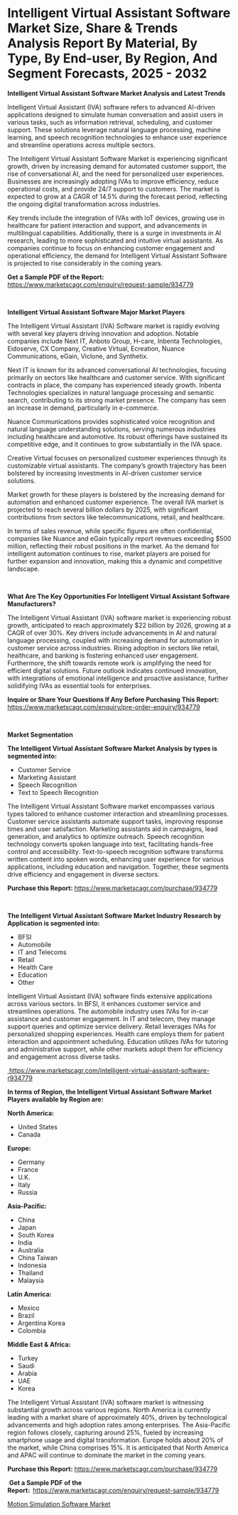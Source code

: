 <p><h1>Intelligent Virtual Assistant Software Market Size, Share & Trends Analysis Report By Material, By Type, By End-user, By Region, And Segment Forecasts, 2025 - 2032</h1></p><p><strong>Intelligent Virtual Assistant Software Market Analysis and Latest Trends</strong></p>
<p><p>Intelligent Virtual Assistant (IVA) software refers to advanced AI-driven applications designed to simulate human conversation and assist users in various tasks, such as information retrieval, scheduling, and customer support. These solutions leverage natural language processing, machine learning, and speech recognition technologies to enhance user experience and streamline operations across multiple sectors.</p><p>The Intelligent Virtual Assistant Software Market is experiencing significant growth, driven by increasing demand for automated customer support, the rise of conversational AI, and the need for personalized user experiences. Businesses are increasingly adopting IVAs to improve efficiency, reduce operational costs, and provide 24/7 support to customers. The market is expected to grow at a CAGR of 14.5% during the forecast period, reflecting the ongoing digital transformation across industries.</p><p>Key trends include the integration of IVAs with IoT devices, growing use in healthcare for patient interaction and support, and advancements in multilingual capabilities. Additionally, there is a surge in investments in AI research, leading to more sophisticated and intuitive virtual assistants. As companies continue to focus on enhancing customer engagement and operational efficiency, the demand for Intelligent Virtual Assistant Software is projected to rise considerably in the coming years.</p></p>
<p><strong>Get a Sample PDF of the Report:&nbsp;</strong> <a href="https://www.marketscagr.com/enquiry/request-sample/934779?utm_campaign=3271&utm_medium=2&utm_source=Github&utm_content=ia&utm_term=07032025&utm_id=intelligent-virtual-assistant-software">https://www.marketscagr.com/enquiry/request-sample/934779</a></p>
<p>&nbsp;</p>
<p><strong>Intelligent Virtual Assistant Software Major Market Players</strong></p>
<p><p>The Intelligent Virtual Assistant (IVA) Software market is rapidly evolving with several key players driving innovation and adoption. Notable companies include Next IT, Anboto Group, H-care, Inbenta Technologies, Eidoserve, CX Company, Creative Virtual, Ecreation, Nuance Communications, eGain, Viclone, and Synthetix.</p><p>Next IT is known for its advanced conversational AI technologies, focusing primarily on sectors like healthcare and customer service. With significant contracts in place, the company has experienced steady growth. Inbenta Technologies specializes in natural language processing and semantic search, contributing to its strong market presence. The company has seen an increase in demand, particularly in e-commerce.</p><p>Nuance Communications provides sophisticated voice recognition and natural language understanding solutions, serving numerous industries including healthcare and automotive. Its robust offerings have sustained its competitive edge, and it continues to grow substantially in the IVA space.</p><p>Creative Virtual focuses on personalized customer experiences through its customizable virtual assistants. The company’s growth trajectory has been bolstered by increasing investments in AI-driven customer service solutions.</p><p>Market growth for these players is bolstered by the increasing demand for automation and enhanced customer experience. The overall IVA market is projected to reach several billion dollars by 2025, with significant contributions from sectors like telecommunications, retail, and healthcare.</p><p>In terms of sales revenue, while specific figures are often confidential, companies like Nuance and eGain typically report revenues exceeding $500 million, reflecting their robust positions in the market. As the demand for intelligent automation continues to rise, market players are poised for further expansion and innovation, making this a dynamic and competitive landscape.</p></p>
<p>&nbsp;</p>
<p><strong>What Are The Key Opportunities For Intelligent Virtual Assistant Software Manufacturers?</strong></p>
<p><p>The Intelligent Virtual Assistant (IVA) software market is experiencing robust growth, anticipated to reach approximately $22 billion by 2026, growing at a CAGR of over 30%. Key drivers include advancements in AI and natural language processing, coupled with increasing demand for automation in customer service across industries. Rising adoption in sectors like retail, healthcare, and banking is fostering enhanced user engagement. Furthermore, the shift towards remote work is amplifying the need for efficient digital solutions. Future outlook indicates continued innovation, with integrations of emotional intelligence and proactive assistance, further solidifying IVAs as essential tools for enterprises.</p></p>
<p><strong>Inquire or Share Your Questions If Any Before Purchasing This Report:</strong> <a href="https://www.marketscagr.com/enquiry/pre-order-enquiry/934779?utm_campaign=3271&utm_medium=2&utm_source=Github&utm_content=ia&utm_term=07032025&utm_id=intelligent-virtual-assistant-software">https://www.marketscagr.com/enquiry/pre-order-enquiry/934779</a></p>
<p>&nbsp;</p>
<p><strong>Market Segmentation</strong></p>
<p><strong>The Intelligent Virtual Assistant Software Market Analysis by types is segmented into:</strong></p>
<p><ul><li>Customer Service</li><li>Marketing Assistant</li><li>Speech Recognition</li><li>Text to Speech Recognition</li></ul></p>
<p><p>The Intelligent Virtual Assistant Software market encompasses various types tailored to enhance customer interaction and streamlining processes. Customer service assistants automate support tasks, improving response times and user satisfaction. Marketing assistants aid in campaigns, lead generation, and analytics to optimize outreach. Speech recognition technology converts spoken language into text, facilitating hands-free control and accessibility. Text-to-speech recognition software transforms written content into spoken words, enhancing user experience for various applications, including education and navigation. Together, these segments drive efficiency and engagement in diverse sectors.</p></p>
<p><strong>Purchase this Report:&nbsp;</strong><a href="https://www.marketscagr.com/purchase/934779?utm_campaign=3271&utm_medium=2&utm_source=Github&utm_content=ia&utm_term=07032025&utm_id=intelligent-virtual-assistant-software">https://www.marketscagr.com/purchase/934779</a></p>
<p>&nbsp;</p>
<p><strong>The Intelligent Virtual Assistant Software Market Industry Research by Application is segmented into:</strong></p>
<p><ul><li>BFSI</li><li>Automobile</li><li>IT and Telecoms</li><li>Retail</li><li>Health Care</li><li>Education</li><li>Other</li></ul></p>
<p><p>Intelligent Virtual Assistant (IVA) software finds extensive applications across various sectors. In BFSI, it enhances customer service and streamlines operations. The automobile industry uses IVAs for in-car assistance and customer engagement. In IT and telecom, they manage support queries and optimize service delivery. Retail leverages IVAs for personalized shopping experiences. Health care employs them for patient interaction and appointment scheduling. Education utilizes IVAs for tutoring and administrative support, while other markets adopt them for efficiency and engagement across diverse tasks.</p></p>
<p><a href="https://www.marketscagr.com/intelligent-virtual-assistant-software-r934779?utm_campaign=3271&utm_medium=2&utm_source=Github&utm_content=ia&utm_term=07032025&utm_id=intelligent-virtual-assistant-software">&nbsp;https://www.marketscagr.com/intelligent-virtual-assistant-software-r934779</a></p>
<p><strong>In terms of Region, the Intelligent Virtual Assistant Software Market Players available by Region are:</strong></p>
<p>
    <p> <strong> North America: </strong>
        <ul>
            <li>United States</li>
            <li>Canada</li>
        </ul>
        </p> 
    <p> <strong> Europe: </strong>
        <ul>
            <li>Germany</li>
            <li>France</li>
            <li>U.K.</li>
            <li>Italy</li>
            <li>Russia</li>
        </ul>
        </p> 
    <p> <strong> Asia-Pacific: </strong>
        <ul>
            <li>China</li>
            <li>Japan</li>
            <li>South Korea</li>
            <li>India</li>
            <li>Australia</li>
            <li>China Taiwan</li>
            <li>Indonesia</li>
            <li>Thailand</li>
            <li>Malaysia</li>
        </ul>
        </p> 
    <p> <strong> Latin America: </strong>
        <ul>
            <li>Mexico</li>
            <li>Brazil</li>
            <li>Argentina Korea</li>
            <li>Colombia</li>
        </ul>
        </p> 
    <p> <strong> Middle East & Africa: </strong>
        <ul>
            <li>Turkey</li>
            <li>Saudi</li>
            <li>Arabia</li>
            <li>UAE</li>
            <li>Korea</li>
        </ul>
    </p>
    </p>
<p><p>The Intelligent Virtual Assistant (IVA) software market is witnessing substantial growth across various regions. North America is currently leading with a market share of approximately 40%, driven by technological advancements and high adoption rates among enterprises. The Asia-Pacific region follows closely, capturing around 25%, fueled by increasing smartphone usage and digital transformation. Europe holds about 20% of the market, while China comprises 15%. It is anticipated that North America and APAC will continue to dominate the market in the coming years.</p></p>
<p><strong>Purchase this Report: </strong><a href="https://www.marketscagr.com/purchase/934779?utm_campaign=3271&utm_medium=2&utm_source=Github&utm_content=ia&utm_term=07032025&utm_id=intelligent-virtual-assistant-software">https://www.marketscagr.com/purchase/934779</a></p>
<p>&nbsp;<strong>Get a Sample PDF of the Report:&nbsp;&nbsp;</strong><a href="https://www.marketscagr.com/enquiry/request-sample/934779?utm_campaign=3271&utm_medium=2&utm_source=Github&utm_content=ia&utm_term=07032025&utm_id=intelligent-virtual-assistant-software">https://www.marketscagr.com/enquiry/request-sample/934779</a></p>
<p><strong></strong></p>
<p><p><a href="https://github.com/casimbrhelck/Market-Research-Report-List-1/blob/main/motion-simulation-software-market.md?utm_campaign=3271&utm_medium=2&utm_source=Github&utm_content=ia&utm_term=07032025&utm_id=intelligent-virtual-assistant-software">Motion Simulation Software Market</a></p></p>